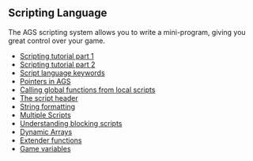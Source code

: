 ## Scripting Language

The AGS scripting system allows you to write a mini-program, giving you
great control over your game.

- [Scripting tutorial part 1](ScriptingTutorialPart1)
- [Scripting tutorial part 2](ScriptingTutorialPart2)
- [Script language keywords](ScriptKeywords)
- [Pointers in AGS](Pointers)
- [Calling global functions from local scripts](CallingGlobalFunctions)
- [The script header](TheScriptHeader)
- [String formatting](StringFormats)
- [Multiple Scripts](ScriptModules)
- [Understanding blocking scripts](BlockingScripts)
- [Dynamic Arrays](DynamicArrays)
- [Extender functions](ExtenderFunctions)
- [Game variables](Gamevariables)
